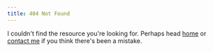 ```yaml
---
title: 404 Not Found
---
```


I couldn't find the resource you're looking for. Perhaps head [home](index.html) or [contact me](mailto:caden@cadenhaustein.com) if you think there's been a mistake.